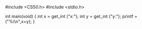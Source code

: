 #include <CS50.h>
#include <stdio.h>

int main(void)
{
int x = get_int ("x:");
int y = get_int ("y:");
printf = ("%i\n",x+y);
}
